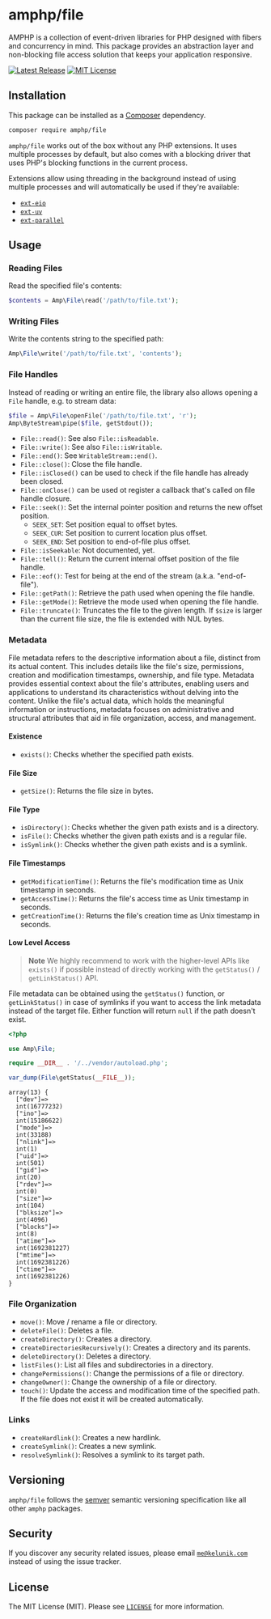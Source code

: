 # amphp/file

AMPHP is a collection of event-driven libraries for PHP designed with fibers and concurrency in mind.
This package provides an abstraction layer and non-blocking file access solution that keeps your application responsive.

[![Latest Release](https://img.shields.io/github/release/amphp/file.svg?style=flat-square)](https://github.com/amphp/file/releases)
[![MIT License](https://img.shields.io/badge/license-MIT-blue.svg?style=flat-square)](https://github.com/amphp/file/blob/3.x/LICENSE)

## Installation

This package can be installed as a [Composer](https://getcomposer.org/) dependency.

```bash
composer require amphp/file
```

`amphp/file` works out of the box without any PHP extensions.
It uses multiple processes by default, but also comes with a blocking driver that uses PHP's blocking functions in the current process.

Extensions allow using threading in the background instead of using multiple processes and will automatically be used if they're available:

- [`ext-eio`](https://pecl.php.net/package/eio)
- [`ext-uv`](https://github.com/amphp/ext-uv)
- [`ext-parallel`](https://github.com/krakjoe/parallel)

## Usage

### Reading Files

Read the specified file's contents:

```php
$contents = Amp\File\read('/path/to/file.txt');
```

### Writing Files

Write the contents string to the specified path:

```php
Amp\File\write('/path/to/file.txt', 'contents');
```

### File Handles

Instead of reading or writing an entire file, the library also allows opening a `File` handle, e.g. to stream data:

```php
$file = Amp\File\openFile('/path/to/file.txt', 'r');
Amp\ByteStream\pipe($file, getStdout());
```

 - `File::read()`: See also `File::isReadable`.
 - `File::write()`: See also `File::isWritable`.
 - `File::end()`: See `WritableStream::end()`.
 - `File::close()`: Close the file handle.
 - `File::isClosed()` can be used to check if the file handle has already been closed. 
 - `File::onClose()` can be used ot register a callback that's called on file handle closure.
 - `File::seek()`: Set the internal pointer position and returns the new offset position.
   - `SEEK_SET`: Set position equal to offset bytes.
   - `SEEK_CUR`: Set position to current location plus offset.
   - `SEEK_END`: Set position to end-of-file plus offset.
 - `File::isSeekable`: Not documented, yet.
 - `File::tell()`: Return the current internal offset position of the file handle.
 - `File::eof()`: Test for being at the end of the stream (a.k.a. "end-of-file").
 - `File::getPath()`: Retrieve the path used when opening the file handle.
 - `File::getMode()`: Retrieve the mode used when opening the file handle.
 - `File::truncate()`: Truncates the file to the given length. If `$size` is larger than the current file size, the file is extended with NUL bytes.

### Metadata

File metadata refers to the descriptive information about a file, distinct from its actual content. This includes details like the file's size, permissions, creation and modification timestamps, ownership, and file type. Metadata provides essential context about the file's attributes, enabling users and applications to understand its characteristics without delving into the content. Unlike the file's actual data, which holds the meaningful information or instructions, metadata focuses on administrative and structural attributes that aid in file organization, access, and management.

#### Existence

 - `exists()`: Checks whether the specified path exists.

#### File Size

 - `getSize()`: Returns the file size in bytes.

#### File Type

 - `isDirectory()`: Checks whether the given path exists and is a directory.
 - `isFile()`: Checks whether the given path exists and is a regular file.
 - `isSymlink()`: Checks whether the given path exists and is a symlink.

#### File Timestamps

 - `getModificationTime()`: Returns the file's modification time as Unix timestamp in seconds.
 - `getAccessTime()`: Returns the file's access time as Unix timestamp in seconds.
 - `getCreationTime()`: Returns the file's creation time as Unix timestamp in seconds.

#### Low Level Access

> **Note**
> We highly recommend to work with the higher-level APIs like `exists()` if possible instead of directly working with the `getStatus()` / `getLinkStatus()` API.

File metadata can be obtained using the `getStatus()` function, or `getLinkStatus()` in case of symlinks if you want to access the link metadata instead of the target file. Either function will return `null` if the path doesn't exist.

```php
<?php

use Amp\File;

require __DIR__ . '/../vendor/autoload.php';

var_dump(File\getStatus(__FILE__));
```

```plain
array(13) {
  ["dev"]=>
  int(16777232)
  ["ino"]=>
  int(15186622)
  ["mode"]=>
  int(33188)
  ["nlink"]=>
  int(1)
  ["uid"]=>
  int(501)
  ["gid"]=>
  int(20)
  ["rdev"]=>
  int(0)
  ["size"]=>
  int(104)
  ["blksize"]=>
  int(4096)
  ["blocks"]=>
  int(8)
  ["atime"]=>
  int(1692381227)
  ["mtime"]=>
  int(1692381226)
  ["ctime"]=>
  int(1692381226)
}
```

### File Organization

 - `move()`: Move / rename a file or directory.
 - `deleteFile()`: Deletes a file.
 - `createDirectory()`: Creates a directory.
 - `createDirectoriesRecursively()`: Creates a directory and its parents.
 - `deleteDirectory()`: Deletes a directory.
 - `listFiles()`: List all files and subdirectories in a directory.
 - `changePermissions()`: Change the permissions of a file or directory.
 - `changeOwner()`: Change the ownership of a file or directory.
 - `touch()`: Update the access and modification time of the specified path. If the file does not exist it will be created automatically.

### Links

 - `createHardlink()`: Creates a new hardlink.
 - `createSymlink()`: Creates a new symlink.
 - `resolveSymlink()`: Resolves a symlink to its target path.

## Versioning

`amphp/file` follows the [semver](https://semver.org/) semantic versioning specification like all other `amphp` packages.

## Security

If you discover any security related issues, please email [`me@kelunik.com`](mailto:me@kelunik.com) instead of using the issue tracker.

## License

The MIT License (MIT). Please see [`LICENSE`](./LICENSE) for more information.
